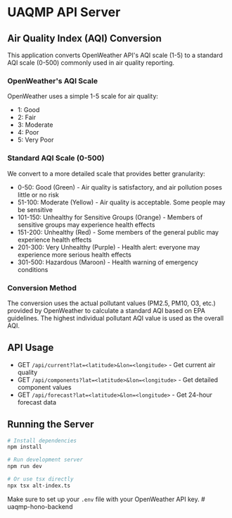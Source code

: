 # UAQMP API Server

## Air Quality Index (AQI) Conversion

This application converts OpenWeather API's AQI scale (1-5) to a standard AQI scale (0-500) commonly used in air quality reporting.

### OpenWeather's AQI Scale

OpenWeather uses a simple 1-5 scale for air quality:

- 1: Good
- 2: Fair
- 3: Moderate
- 4: Poor
- 5: Very Poor

### Standard AQI Scale (0-500)

We convert to a more detailed scale that provides better granularity:

- 0-50: Good (Green) - Air quality is satisfactory, and air pollution poses little or no risk
- 51-100: Moderate (Yellow) - Air quality is acceptable. Some people may be sensitive
- 101-150: Unhealthy for Sensitive Groups (Orange) - Members of sensitive groups may experience health effects
- 151-200: Unhealthy (Red) - Some members of the general public may experience health effects
- 201-300: Very Unhealthy (Purple) - Health alert: everyone may experience more serious health effects
- 301-500: Hazardous (Maroon) - Health warning of emergency conditions

### Conversion Method

The conversion uses the actual pollutant values (PM2.5, PM10, O3, etc.) provided by OpenWeather to calculate a standard AQI based on EPA guidelines. The highest individual pollutant AQI value is used as the overall AQI.

## API Usage

- GET `/api/current?lat=<latitude>&lon=<longitude>` - Get current air quality
- GET `/api/components?lat=<latitude>&lon=<longitude>` - Get detailed component values
- GET `/api/forecast?lat=<latitude>&lon=<longitude>` - Get 24-hour forecast data

## Running the Server

```bash
# Install dependencies
npm install

# Run development server
npm run dev

# Or use tsx directly
npx tsx alt-index.ts
```

Make sure to set up your `.env` file with your OpenWeather API key.
#   u a q m p - h o n o - b a c k e n d  
 
